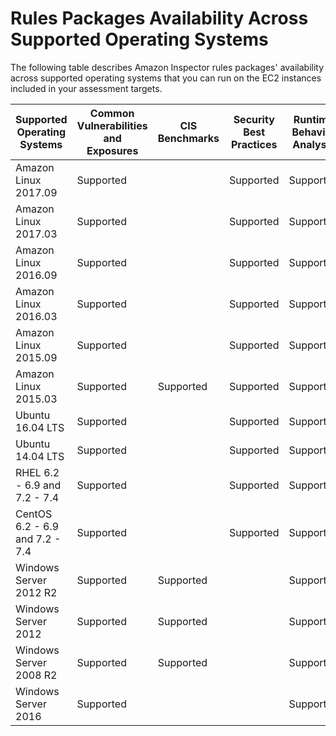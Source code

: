 # Rules Packages Availability Across Supported Operating Systems<a name="inspector_rule-packages_across_os"></a>

The following table describes Amazon Inspector rules packages' availability across supported operating systems that you can run on the EC2 instances included in your assessment targets\.


| Supported Operating Systems | Common Vulnerabilities and Exposures | CIS Benchmarks | Security Best Practices | Runtime Behavior Analysis | 
| --- | --- | --- | --- | --- | 
|  Amazon Linux 2017\.09  |  Supported  |   |  Supported  |  Supported  | 
|  Amazon Linux 2017\.03  |  Supported  |   |  Supported  |  Supported  | 
|  Amazon Linux 2016\.09  |  Supported  |   |  Supported  |  Supported  | 
|  Amazon Linux 2016\.03  |  Supported  |   |  Supported  |  Supported  | 
|  Amazon Linux 2015\.09  |  Supported  |   |  Supported  |  Supported  | 
|  Amazon Linux 2015\.03  |  Supported  |  Supported  |  Supported  |  Supported  | 
|  Ubuntu 16\.04 LTS  |  Supported  |   |  Supported  |  Supported  | 
|  Ubuntu 14\.04 LTS  |  Supported  |   |  Supported  |  Supported  | 
|  RHEL 6\.2 \- 6\.9 and 7\.2 \- 7\.4   |  Supported  |   |  Supported  |  Supported  | 
|  CentOS 6\.2 \- 6\.9 and 7\.2 \- 7\.4   |  Supported  |   |  Supported  |  Supported  | 
|  Windows Server 2012 R2  |  Supported  |  Supported  |   |  Supported  | 
|  Windows Server 2012  |  Supported  |  Supported  |   |  Supported  | 
|  Windows Server 2008 R2  |  Supported  |  Supported  |   |  Supported  | 
|  Windows Server 2016  |  Supported  |   |   |  Supported  | 